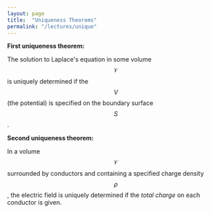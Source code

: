```yaml
---
layout: page
title:  "Uniqueness Theorems"
permalink: "/lectures/unique"
---
```


**First uniqueness theorem:** 

The solution to Laplace's equation in some volume $$\mathscr{V}$$ is uniquely determined if the $$V$$ (the potential) is specified on the boundary surface $$S$$. 

**Second uniqueness theorem:** 

In a volume $$\mathscr{V}$$ surrounded by
conductors and containing a specified charge density $$\rho$$, the electric
field is uniquely determined if the *total charge* on each conductor is given.


